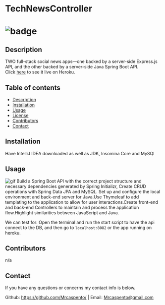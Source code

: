   # TechNewsController
  ![badge](https://img.shields.io/static/v1?label=License&message=MIT&color=success)
========================================================================================================
## Description
TWO full-stack social news apps—one backed by a server-side Express.js API, and the other backed by a server-side Java Spring Boot API.  
Click [here](https://potato-blogger.herokuapp.com) to see it live on Heroku.

## **Table of contents**
* [Description](#description)
* [Installation](#instructions)
* [Usage](#usage)
* [License](#test)
* [Contributors](#Collabartors)
* [Contact](#email)

## Installation
Have IntelliJ IDEA downloaded as well as JDK, Insomina Core and MySQl 

## Usage
![gif](./assets/JavaTechNews.gif)
 Build a Spring Boot API with the correct project structure and necessary dependencies generated by Spring Initializr, Create CRUD operations with Spring Data JPA and MySQL. Set up and configure the local environment and back-end server for Java.Use Thymeleaf to add templating to the application to allow for user interactions.Create front-end and back-end Controllers to maintain and process the application flow.Highlight similarities between JavaScript and Java. 

 We can test for:
 Open the terminal and run the start script to have the api connect to the DB, and then go to `localhost:8082` or the app running on heroku.

 ## Contributors
n/a
 ## Contact
  If you have any questions or concerns my contact info is below.

 Github: https://github.com/Mrcaspento/ |
 Email: Mrcaspento@gmail.com

